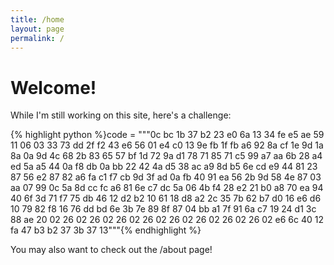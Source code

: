 ```yaml
---
title: /home
layout: page
permalink: /
---
```


# Welcome!

While I'm still working on this site, here's a challenge:

<div id="wrapper" style="text-align:center">
 <div id="container" style="display:inline-block;text-align:left">
{% highlight python %}code = """0c bc 1b 37 b2 23 e0 6a 13 34 fe e5 ae 59 11 06
          03 33 73 dd 2f f2 43 e6 56 01 e4 c0 13 9e fb 1f
          fb a6 92 8a cf 1e 9d 1a 8a 0a 9d 4c 68 2b 83 65
          57 bf 1d 72 9a d1 78 71 85 71 c5 99 a7 aa 6b 28
          a4 ed 5a a5 44 0a f8 db 0a bb 22 42 4a d5 38 ac
          a9 8d b5 6e cd e9 44 81 23 87 56 e2 87 82 a6 fa
          c1 f7 cb 9d 3f ad 0a fb 40 91 ea 56 2b 9d 58 4e
          87 03 aa 07 99 0c 5a 8d cc fc a6 81 6e c7 dc 5a
          06 4b f4 28 e2 21 b0 a8 70 ea 94 40 6f 3d 71 f7
          75 db 46 12 d2 b2 10 61 18 d8 a2 2c 35 7b 62 b7
          d0 16 e6 d6 10 79 82 f8 16 76 dd bd 6e 3b 7e 89
          8f 87 04 bb a1 7f 91 6a c7 19 24 d1 3c 88 ae 20
          02 26 02 26 02 26 02 26 02 26 02 26 02 26 02 26
          02 e6 6c 40 12 fa 47 b3 b2 37 3b 37 13"""{% endhighlight %}
 </div>
</div>

You may also want to check out the /about page!
